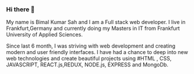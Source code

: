 ### Hi there 👋
My name is Bimal Kumar Sah and I am a Full stack web developer. I live in Frankfurt,Germany and currently doing my Masters in IT from Frankfurt University of Applied Sciences.

Since last 6 month, I was striving with web development and creating modern and user friendly interfaces. I have had a chance to deep into new web technologies and create beautiful projects using #HTML , CSS, JAVASCRIPT, REACT.js,REDUX, NODE.js, EXPRESS and MongoDb.
<!--
**Bimal27/Bimal27** is a ✨ _special_ ✨ repository because its `README.md` (this file) appears on your GitHub profile.

Here are some ideas to get you started:

- 🔭 I’m currently working on ...
###🌱 I’m currently learning Typescript 
- 👯 I’m looking to collaborate on ...
- 🤔 I’m looking for help with ...
- 💬 Ask me about ...
- 📫 How to reach me: ...
- 😄 Pronouns: ...
- ⚡ Fun fact: ...
-->
